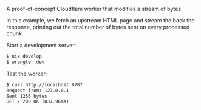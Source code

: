A proof-of-concept Cloudflare worker that modifies a stream of bytes.

In this example, we fetch an upstream HTML page and stream the back the
response, printing out the total number of bytes sent on every processed chunk.

Start a development server:

```bash
$ nix develop
$ wrangler dev
```

Test the worker:

```bash
$ curl http://localhost:8787
Request from: 127.0.0.1                                                                                   │~
Sent 1256 bytes                                                                                           │~
GET / 200 OK (837.96ms)
```
